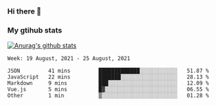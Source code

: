 ### Hi there 👋

### My gtihub stats

[![Anurag's github stats](https://github-readme-stats.vercel.app/api?username=gaozhidong)](https://github.com/gaozhidong/github-readme-stats)

<!--START_SECTION:waka-->
```text
Week: 19 August, 2021 - 25 August, 2021

JSON         41 mins         █████████████░░░░░░░░░░░░   51.87 % 
JavaScript   22 mins         ███████░░░░░░░░░░░░░░░░░░   28.13 % 
Markdown     9 mins          ███░░░░░░░░░░░░░░░░░░░░░░   12.09 % 
Vue.js       5 mins          █▓░░░░░░░░░░░░░░░░░░░░░░░   06.55 % 
Other        1 min           ▒░░░░░░░░░░░░░░░░░░░░░░░░   01.28 % 
```
<!--END_SECTION:waka-->